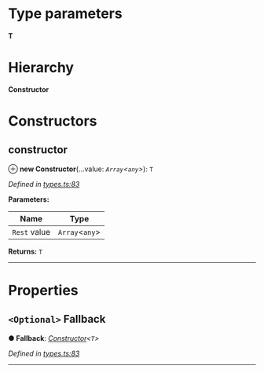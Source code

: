 

# Type parameters
#### T 
# Hierarchy

**Constructor**

# Constructors

<a id="constructor"></a>

##  constructor

⊕ **new Constructor**(...value: *`Array`<`any`>*): `T`

*Defined in [types.ts:83](https://github.com/polkadot-js/api/blob/054cf1f/packages/types/src/types.ts#L83)*

**Parameters:**

| Name | Type |
| ------ | ------ |
| `Rest` value | `Array`<`any`> |

**Returns:** `T`

___

# Properties

<a id="fallback"></a>

## `<Optional>` Fallback

**● Fallback**: *[Constructor](_types_.constructor.md)<`T`>*

*Defined in [types.ts:83](https://github.com/polkadot-js/api/blob/054cf1f/packages/types/src/types.ts#L83)*

___

